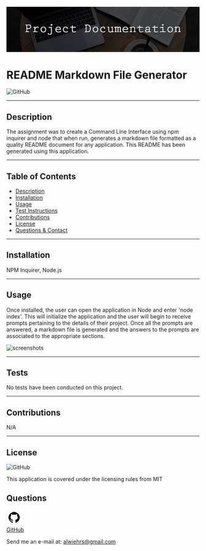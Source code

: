 <p align="center">
  <img src="assets/readme-header.png">
  </p>
  
  # README Markdown File Generator
  ![GitHub](https://img.shields.io/badge/license-MIT-blue?style=plastic)
  
  ---

  ## **Description**
    
  The assignment was to create a Command Line Interface using npm inquirer and node that when run, generates a markdown file formatted as a quality README document for any application.
  This README has been generated using this application.
  
  ---
  
  ## Table of Contents  
  
  - [Description](#Description)  
  - [Installation](#Installation)
  - [Usage](#Usage)
  - [Test Instructions](#Tests)
  - [Contributions](#Contributions)
  - [License](#License)
  - [Questions & Contact](#Questions)
  
  
  ---
  
  ## **Installation**
  
  NPM Inquirer, Node.js
  
  ---
  
  ## **Usage**
  
  Once installed, the user can open the application in Node and enter 'node index'. This will initialize the application and the user will begin to receive prompts pertaining to the details of their project. Once all the prompts are answered, a markdown file is generated and the answers to the prompts are associated to the appropriate sections.

  ![screenshots](assets/readme-gen-example.gif "Application GIF")
  
  ---
  
  ## **Tests**
  
  No tests have been conducted on this project.
  
  ---

  ## **Contributions**
  
  N/A
  
  ---

  ## **License**

  ![GitHub](https://img.shields.io/badge/license-MIT-blue?style=plastic) 
  
  This application is covered under the licensing rules from MIT
  

  ## Questions 
  
  ![GitHub Logo](/assets/github-icon.png)  
  [GitHub](https://www.github.com/awiehrs)
    
  
  Send me an e-mail at: alwiehrs@gmail.com  
